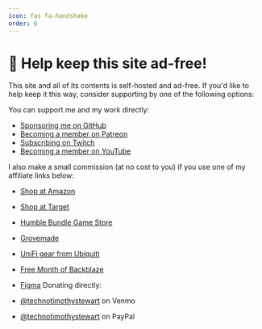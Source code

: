 ```yaml
---
icon: fas fa-handshake
order: 6
---
```


# 🤝 Help keep this site ad-free!

This site and all of its contents is self-hosted and ad-free. If you'd like to help keep it this way, consider supporting by one of the following options:

You can support me and my work directly:

- [Sponsoring me on GitHub](https://l.technotim.live/github-sponsor)
- [Becoming a member on Patreon](https://l.technotim.live/patreon)
- [Subscribing on Twitch](https://l.technotim.live/twitch-subscribe)
- [Becoming a member on YouTube](https://l.technotim.live/youtube-member)

I also make a small commission (at no cost to you) if you use one of my affiliate links below:

- [Shop at Amazon](https://amzn.to/40xIvLe)
- [Shop at Target](https://l.technotim.live/target-free-shipping)
- [Humble Bundle Game Store](https://l.technotim.live/humble-store)
- [Grovemade](https://l.technotim.live/grovemade)
- [UniFi gear from Ubiquiti](https://l.technotim.live/ubiquiti)
- [Free Month of Backblaze](https://l.technotim.live/backblaze)
- [Figma](https://l.technotim.live/figma)
Donating directly:

- [@technotimothystewart](https://l.technotim.live/venmo) on Venmo
- [@technotimothystewart](https://l.technotim.live/paypal) on PayPal
